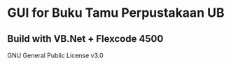# GUI for Buku Tamu Perpustakaan UB

## Build with VB.Net + Flexcode 4500

GNU General Public License v3.0
